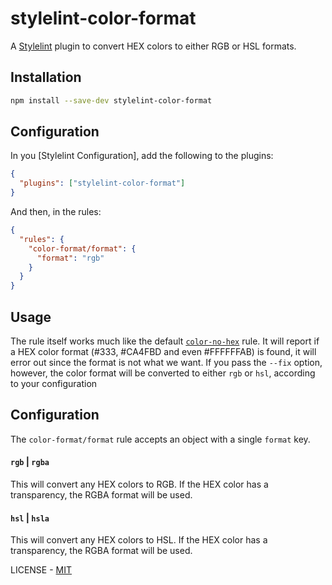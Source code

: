 # stylelint-color-format

A [Stylelint] plugin to convert HEX colors to either RGB or HSL formats.

## Installation

```sh
npm install --save-dev stylelint-color-format
```

## Configuration

In you [Stylelint Configuration], add the following to the plugins:

```json
{
  "plugins": ["stylelint-color-format"]
}
```

And then, in the rules:

```json
{
  "rules": {
    "color-format/format": {
      "format": "rgb"
    }
  }
}
```

## Usage

The rule itself works much like the default [`color-no-hex`] rule. It will report if a HEX color format (#333, #CA4FBD and even #FFFFFFAB) is found, it will error out since the format is not what we want.
If you pass the `--fix` option, however, the color format will be converted to either `rgb` or `hsl`, according
to your configuration

## Configuration

The `color-format/format` rule accepts an object with a single `format` key.

#### `rgb` | `rgba`

This will convert any HEX colors to RGB. If the HEX color has a transparency, the RGBA format will be used.

#### `hsl` | `hsla`

This will convert any HEX colors to HSL. If the HEX color has a transparency, the RGBA format will be used.

LICENSE - [MIT]

[stylelint]: https://github.com/stylelint/stylelint/
[style configuration]: https://github.com/stylelint/stylelint/blob/master/docs/user-guide/configuration.md
[`color-no-hex`]: https://github.com/stylelint/stylelint/blob/master/lib/rules/color-no-hex/README.md
[mit]: LICENSE.md
